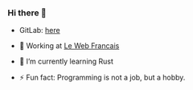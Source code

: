 ### Hi there 👋

- GitLab: [here](https://gitlab.com/loicngr)

- 🔭 Working at [Le Web Francais](https://www.lewebfrancais.fr)
- 🌱 I’m currently learning Rust
- ⚡ Fun fact: Programming is not a job, but a hobby.
